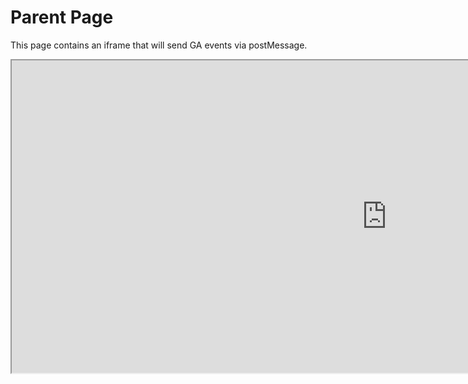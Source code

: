 <!DOCTYPE html>
<html>
  <head>
    <meta charset="UTF-8">
    <title>Parent Page - GA4 PostMessage POC</title>
  </head>
  <body>
    <h1>Parent Page</h1>
    <p>This page contains an iframe that will send GA events via postMessage.</p>
    <iframe src="http://localhost:1300/components/widgets/appointments/view/f1323df99/services" width="1200" height="500" title="Child iFrame"></iframe>
  </body>
</html>
